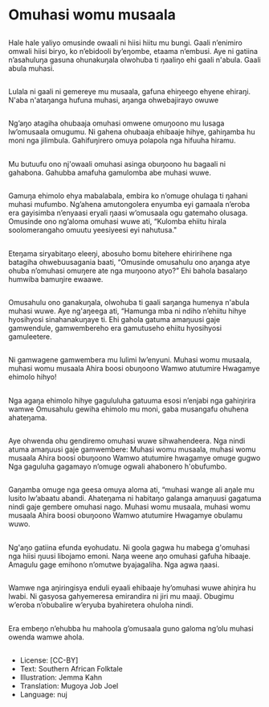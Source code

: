 # Omuhasi womu musaala

##
Hale hale yaliyo omusinde owaali ni hiisi hiitu mu bungi. Gaali n’enimiro omwali hiisi biryo,
ko n’ebidooli by’eŋombe, etaama n’embusi.
Aye ni gatiina n’asahuluŋa gasuna ohunakuŋala olwohuba ti ŋaaliŋo ehi gaali n'abula. Gaali
abula muhasi.

##
Lulala ni gaali ni gemereye mu
musaala, gafuna ehiŋeego ehyene
ehiraŋi.
N'aba n'ataŋanga hufuna muhasi,
aŋanga ohwebajirayo owuwe

##
Ng’aŋo atagiha ohubaaja omuhasi
omwene omuŋoono mu lusaga
lw’omusaala omugumu.
Ni gahena ohubaaja ehibaaje hihye,
gahiŋamba hu moni nga jilimbula.
Gahifuŋirero omuya polapola nga
hifuuha hiramu.

##
Mu butuufu ono nj'owaali omuhasi
asinga obuŋoono hu bagaali ni
gahabona.
Gahubba amafuha gamulomba abe
muhasi wuwe.

##
Gamuŋa ehimolo ehya mabalabala,
embira ko n’omuge ohulaga ti
ŋahani muhasi mufumbo. Ng’ahena
amutongolera enyumba eyi
gamaala n’eroba era gayisimba
n’enyaasi eryali ŋaasi w’omusaala
ogu gatemaho olusaga.
Omusinde ono ng’aloma omuhasi
wuwe ati, “Kulomba ehiitu hirala
soolomerangaho omuutu yeesiyeesi
eyi nahutusa."

##
Eteŋama siryabitaŋo eleeŋi,
abosuho bomu bitehere ehiririhene
nga batagiha ohwebuusagania
baati, “Omusinde omusahulu ono
aŋanga atye ohuba n’omuhasi
omuŋere ate nga muŋoono atyo?”
Ehi bahola basalaŋo humwiba
bamuŋire ewaawe.

##
Omusahulu ono ganakuŋala,
olwohuba ti gaali saŋanga humenya
n'abula muhasi wuwe.
Aye ng'aŋeega ati, “Hamunga mba
ni ndiho n’ehiitu hihye hyosihyosi
sinahanakuŋaye ti.
Ehi gahola gatuma amaŋuusi gaje
gamwendule, gamwembereho era
gamutuseho ehiitu hyosihyosi
gamuleetere.

##
Ni gamwagene gamwembera mu
lulimi lw’enyuni.
Muhasi womu musaala, muhasi
womu musaala
Ahira boosi obuŋoono
Wamwo atutumire
Hwagamye ehimolo hihyo!

##
Nga agaŋa ehimolo hihye gagululuha gatuuma esosi n’enjabi nga gahiŋirira wamwe
Omusahulu gewiha ehimolo mu moni, gaba musangafu ohuhena ahateŋama.

##
Aye ohwenda ohu gendiremo
omuhasi wuwe sihwahendeera. Nga
nindi atuma amaŋuusi gaje
gamwembere:
Muhasi womu musaala, muhasi
womu musaala
Ahira boosi obuŋoono
Wamwo atutumire
hwagamye omuge gugwo
Nga gaguluha gagamayo n’omuge
ogwali ahabonero h'obufumbo.

##
Gaŋamba omuge nga geesa omuya
aloma ati, “muhasi wange ali aŋale
mu lusito lw’abaatu abandi.
Ahateŋama ni habitaŋo galanga
amaŋuusi gagatuma nindi gaje
gembere omuhasi nago.
Muhasi womu musaala, muhasi
womu musaala
Ahira boosi obuŋoono
Wamwo atutumire
Hwagamye obulamu wuwo.

##
Ng'aŋo gatiina efunda eyohudatu.
Ni goola gagwa hu mabega
g'omuhasi nga hiisi ŋuusi libojamo
emoni.
Naŋa weene aŋo omuhasi gafuha
hibaaje.
Amagulu gage emihono n’omutwe
byajagaliha. Nga agwa ŋaasi.

##
Wamwe nga aŋiringisya enduli
eyaali ehibaaje hy’omuhasi wuwe
ahiŋira hu lwabi.
Ni gasyosa gahyemeresa
emirandira ni jiri mu maaji.
Obugimu w’eroba n’obubalire
w’eryuba byahiretera ohuloha nindi.

##
Era embeŋo n’ehubba hu mahoola
g’omusaala guno galoma ng’olu
muhasi owenda wamwe ahola.

##
* License: [CC-BY]
* Text: Southern African Folktale
* Illustration: Jemma Kahn
* Translation: Mugoya Job Joel
* Language: nuj
